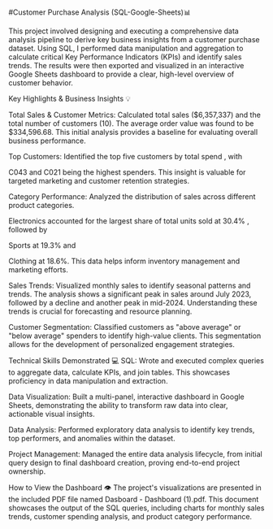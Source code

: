 #Customer Purchase Analysis (SQL-Google-Sheets)📊

This project involved designing and executing a comprehensive data analysis pipeline to derive key business insights from a customer purchase dataset. Using SQL, I performed data manipulation and aggregation to calculate critical Key Performance Indicators (KPIs) and identify sales trends. The results were then exported and visualized in an interactive Google Sheets dashboard to provide a clear, high-level overview of customer behavior.

Key Highlights & Business Insights 💡

Total Sales & Customer Metrics: Calculated total sales ($6,357,337) and the total number of customers (10). The average order value was found to be $334,596.68. This initial analysis provides a baseline for evaluating overall business performance.



Top Customers: Identified the top five customers by total spend , with 

C043 and C021 being the highest spenders. This insight is valuable for targeted marketing and customer retention strategies.


Category Performance: Analyzed the distribution of sales across different product categories. 

Electronics accounted for the largest share of total units sold at 30.4% , followed by 

Sports at 19.3% and 

Clothing at 18.6%. This data helps inform inventory management and marketing efforts.


Sales Trends: Visualized monthly sales to identify seasonal patterns and trends. The analysis shows a significant peak in sales around July 2023, followed by a decline and another peak in mid-2024. Understanding these trends is crucial for forecasting and resource planning.




Customer Segmentation: Classified customers as "above average" or "below average" spenders to identify high-value clients. This segmentation allows for the development of personalized engagement strategies.

Technical Skills Demonstrated 💻
SQL: Wrote and executed complex queries to aggregate data, calculate KPIs, and join tables. This showcases proficiency in data manipulation and extraction.

Data Visualization: Built a multi-panel, interactive dashboard in Google Sheets, demonstrating the ability to transform raw data into clear, actionable visual insights.

Data Analysis: Performed exploratory data analysis to identify key trends, top performers, and anomalies within the dataset.

Project Management: Managed the entire data analysis lifecycle, from initial query design to final dashboard creation, proving end-to-end project ownership.

How to View the Dashboard 👁️
The project's visualizations are presented in the included PDF file named Dasboard - Dashboard (1).pdf. This document showcases the output of the SQL queries, including charts for monthly sales trends, customer spending analysis, and product category performance.
